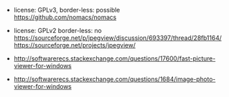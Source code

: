 - license: GPLv3, border-less: possible https://github.com/nomacs/nomacs
- license: GPLv2  border-less: no https://sourceforge.net/p/jpegview/discussion/693397/thread/28fb1164/ https://sourceforge.net/projects/jpegview/

- http://softwarerecs.stackexchange.com/questions/17600/fast-picture-viewer-for-windows
- http://softwarerecs.stackexchange.com/questions/1684/image-photo-viewer-for-windows

